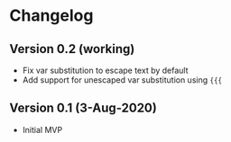# Changelog

## Version 0.2 (working)
* Fix var substitution to escape text by default
* Add support for unescaped var substitution using `{{{`

## Version 0.1 (3-Aug-2020)
* Initial MVP